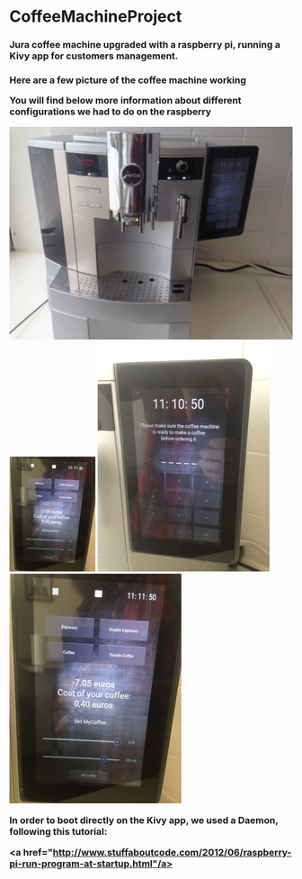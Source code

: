 # CoffeeMachineProject
<h3>
	Jura coffee machine upgraded with a raspberry pi, running a Kivy app for customers management.
<h3>


Here are a few picture of the coffee machine working 


You will find below more information about different configurations we had to do on the raspberry

![ScreenShot](/Data/ImgReadMe/IMG_1636.JPG?raw=true )
![ScreenShot](/Data/ImgReadMe/IMG_1637.JPG?raw=true )
![ScreenShot](/Data/ImgReadMe/IMG_1638.JPG?raw=true )
![ScreenShot](/Data/ImgReadMe/IMG_1639.JPG?raw=true )



In order to boot directly on the Kivy app, we used a Daemon, following this tutorial:

<a href="http://www.stuffaboutcode.com/2012/06/raspberry-pi-run-program-at-startup.html"/a>

